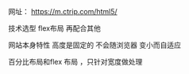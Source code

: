 网址： https://m.ctrip.com/html5/

技术选型 flex布局 再配合其他

网站本身特性  高度是固定的 不会随浏览器 变小而自适应

百分比布局和flex 布局 ，只针对宽度做处理



